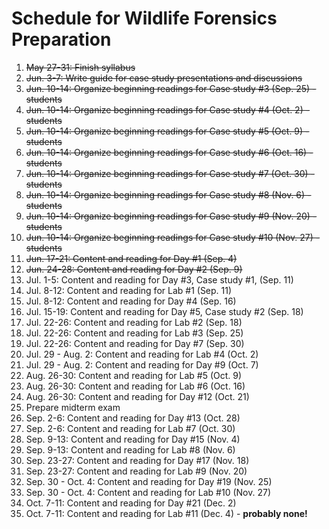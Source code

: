 # Schedule for Wildlife Forensics Preparation

1. ~~May 27-31: Finish syllabus~~
2. ~~Jun. 3-7: Write guide for case study presentations and discussions~~
3. ~~Jun. 10-14: Organize beginning readings for Case study #3 (Sep. 25) - students~~
4. ~~Jun. 10-14: Organize beginning readings for Case study #4 (Oct. 2) - students~~
5. ~~Jun. 10-14: Organize beginning readings for Case study #5 (Oct. 9) - students~~
6. ~~Jun. 10-14: Organize beginning readings for Case study #6 (Oct. 16) - students~~
7. ~~Jun. 10-14: Organize beginning readings for Case study #7 (Oct. 30) - students~~
8. ~~Jun. 10-14: Organize beginning readings for Case study #8 (Nov. 6) - students~~
9. ~~Jun. 10-14: Organize beginning readings for Case study #9 (Nov. 20) - students~~
10. ~~Jun. 10-14: Organize beginning readings for Case study #10 (Nov. 27) - students~~
11. ~~Jun. 17-21: Content and reading for Day #1 (Sep. 4)~~
12. ~~Jun. 24-28: Content and reading for Day #2 (Sep. 9)~~
13. Jul. 1-5: Content and reading for Day #3, Case study #1, (Sep. 11)
14. Jul. 8-12: Content and reading for Lab #1 (Sep. 11)
15. Jul. 8-12: Content and reading for Day #4 (Sep. 16)
16. Jul. 15-19: Content and reading for Day #5, Case study #2 (Sep. 18)
17. Jul. 22-26: Content and reading for Lab #2 (Sep. 18)
18. Jul. 22-26: Content and reading for Lab #3 (Sep. 25)
19. Jul. 22-26: Content and reading for Day #7 (Sep. 30)
20. Jul. 29 - Aug. 2: Content and reading for Lab #4 (Oct. 2)
21. Jul. 29 - Aug. 2: Content and reading for Day #9 (Oct. 7)
22. Aug. 26-30: Content and reading for Lab #5 (Oct. 9)
23. Aug. 26-30: Content and reading for Lab #6 (Oct. 16)
24. Aug. 26-30: Content and reading for Day #12 (Oct. 21)
25. Prepare midterm exam
26. Sep. 2-6: Content and reading for Day #13 (Oct. 28)
27. Sep. 2-6: Content and reading for Lab #7 (Oct. 30)
28. Sep. 9-13: Content and reading for Day #15 (Nov. 4)
29. Sep. 9-13: Content and reading for Lab #8 (Nov. 6)
30. Sep. 23-27: Content and reading for Day #17 (Nov. 18)
31. Sep. 23-27: Content and reading for Lab #9 (Nov. 20)
32. Sep. 30 - Oct. 4: Content and reading for Day #19 (Nov. 25)
33. Sep. 30 - Oct. 4: Content and reading for Lab #10 (Nov. 27)
34. Oct. 7-11: Content and reading for Day #21 (Dec. 2)
35. Oct. 7-11: Content and reading for Lab #11 (Dec. 4) - **probably none!**
